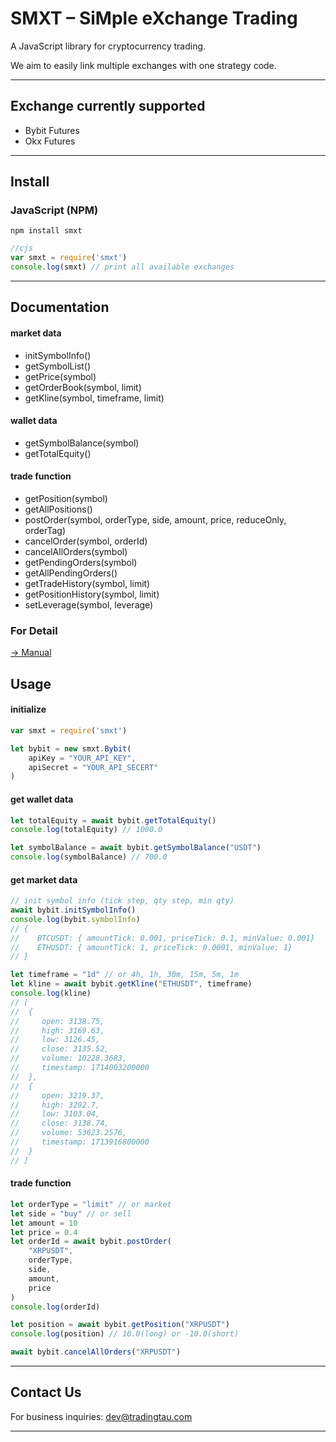 # SMXT – SiMple eXchange Trading

A JavaScript library for cryptocurrency trading.

We aim to easily link multiple exchanges with one strategy code.

---

## Exchange currently supported
- Bybit Futures
- Okx Futures

---

## Install
### JavaScript (NPM)
```shell
npm install smxt
```
```JavaScript
//cjs
var smxt = require('smxt')
console.log(smxt) // print all available exchanges
```

---

## Documentation

#### market data
- initSymbolInfo()
- getSymbolList()
- getPrice(symbol)
- getOrderBook(symbol, limit)
- getKline(symbol, timeframe, limit)
#### wallet data
- getSymbolBalance(symbol)
- getTotalEquity()
#### trade function
- getPosition(symbol)
- getAllPositions()
- postOrder(symbol, orderType, side, amount, price, reduceOnly, orderTag)
- cancelOrder(symbol, orderId)
- cancelAllOrders(symbol)
- getPendingOrders(symbol)
- getAllPendingOrders()
- getTradeHistory(symbol, limit)
- getPositionHistory(symbol, limit)
- setLeverage(symbol, leverage)

### For Detail
[-> Manual](https://github.com/tradingtau/smxt/blob/main/api/api.js)

## Usage
#### initialize
```JavaScript
var smxt = require('smxt')

let bybit = new smxt.Bybit(
    apiKey = "YOUR_API_KEY", 
    apiSecret = "YOUR_API_SECERT"
)
```

#### get wallet data
```JavaScript
let totalEquity = await bybit.getTotalEquity()
console.log(totalEquity) // 1000.0

let symbolBalance = await bybit.getSymbolBalance("USDT")
console.log(symbolBalance) // 700.0
```

#### get market data
```JavaScript
// init symbol info (tick step, qty step, min qty)
await bybit.initSymbolInfo()
console.log(bybit.symbolInfo)
// {
//    BTCUSDT: { amountTick: 0.001, priceTick: 0.1, minValue: 0.001}
//    ETHUSDT: { amountTick: 1, priceTick: 0.0001, minValue: 1}
// }

let timeframe = "1d" // or 4h, 1h, 30m, 15m, 5m, 1m
let kline = await bybit.getKline("ETHUSDT", timeframe)
console.log(kline)
// [
//  {
//     open: 3138.75,
//     high: 3169.63,
//     low: 3126.45,
//     close: 3135.52,
//     volume: 10228.3683,
//     timestamp: 1714003200000
//  },
//  {
//     open: 3219.37,
//     high: 3292.7,
//     low: 3103.04,
//     close: 3138.74,
//     volume: 53623.2576,
//     timestamp: 1713916800000
//  }
// ]
```

#### trade function
```JavaScript
let orderType = "limit" // or market
let side = "buy" // or sell
let amount = 10
let price = 0.4
let orderId = await bybit.postOrder(
    "XRPUSDT", 
    orderType, 
    side, 
    amount, 
    price
)
console.log(orderId) 

let position = await bybit.getPosition("XRPUSDT")
console.log(position) // 10.0(long) or -10.0(short)

await bybit.cancelAllOrders("XRPUSDT")
```

--- 

## Contact Us

For business inquiries: dev@tradingtau.com

---


